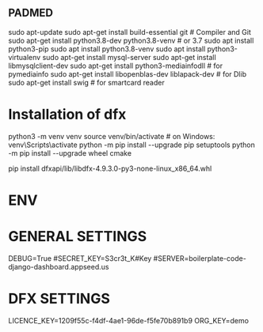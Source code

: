 ## PADMED ##
sudo apt-update
sudo apt-get install build-essential git # Compiler and Git
sudo apt-get install python3.8-dev python3.8-venv # or 3.7
sudo apt install python3-pip
sudo apt install python3.8-venv
sudo apt install python3-virtualenv
sudo apt-get install mysql-server
sudo apt-get install libmysqlclient-dev
sudo apt-get install python3-mediainfodll # for pymediainfo
sudo apt-get install libopenblas-dev liblapack-dev # for Dlib
sudo apt-get install swig # for smartcard reader

# Installation of dfx #

python3 -m venv venv
source venv/bin/activate # on Windows: venv\Scripts\activate
python -m pip install --upgrade pip setuptools
python -m pip install --upgrade wheel cmake

pip install dfxapi/lib/libdfx-4.9.3.0-py3-none-linux_x86_64.whl


# ENV

# GENERAL SETTINGS
DEBUG=True
#SECRET_KEY=S3cr3t_K#Key
#SERVER=boilerplate-code-django-dashboard.appseed.us

# DFX SETTINGS
LICENCE_KEY=1209f55c-f4df-4ae1-96de-f5fe70b891b9
ORG_KEY=demo

